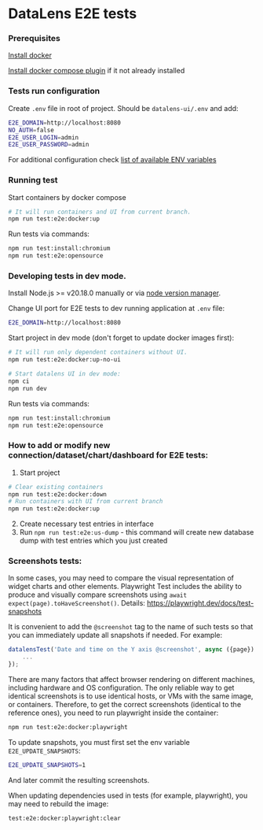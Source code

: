 # DataLens E2E tests

### Prerequisites

[Install docker](https://docs.docker.com/engine/install/)

[Install docker compose plugin](https://docs.docker.com/compose/install/linux/) if it not already installed

### Tests run configuration
Create `.env` file in root of project. Should be `datalens-ui/.env` and add:
```sh
E2E_DOMAIN=http://localhost:8080
NO_AUTH=false
E2E_USER_LOGIN=admin
E2E_USER_PASSWORD=admin
```
For additional configuration check [list of available ENV variables](documentation/env_configuration.md)


### Running test
Start containers by docker compose
```sh
# It will run containers and UI from current branch.
npm run test:e2e:docker:up
```

Run tests via commands:
```sh
npm run test:install:chromium
npm run test:e2e:opensource
```

### Developing tests in dev mode.

Install Node.js >= v20.18.0 manually or via [node version manager](https://github.com/nvm-sh/nvm).

Change UI port for E2E tests to dev running application at `.env` file:
```sh
E2E_DOMAIN=http://localhost:8080
```

Start project in dev mode (don't forget to update docker images first):

```sh
# It will run only dependent containers without UI.
npm run test:e2e:docker:up-no-ui

# Start datalens UI in dev mode:
npm ci
npm run dev
```

Run tests via commands:
```sh
npm run test:install:chromium
npm run test:e2e:opensource
```

### How to add or modify new connection/dataset/chart/dashboard for E2E tests:
1. Start project
```sh
# Clear existing containers
npm run test:e2e:docker:down
# Run containers with UI from current branch
npm run test:e2e:docker:up
```
2. Create necessary test entries in interface
3. Run `npm run test:e2e:us-dump` - this command will create new database dump with test entries which you just created

### Screenshots tests:

In some cases, you may need to compare the visual representation of widget charts and other elements.
Playwright Test includes the ability to produce and visually compare screenshots using `await expect(page).toHaveScreenshot()`.
Details: https://playwright.dev/docs/test-snapshots

It is convenient to add the `@screenshot` tag to the name of such tests so that you can immediately update all snapshots if needed.
For example:

```ts
datalensTest('Date and time on the Y axis @screenshot', async ({page}) => {
    ...
});
```

There are many factors that affect browser rendering on different machines, including hardware and OS configuration.
The only reliable way to get identical screenshots is to use identical hosts, or VMs with the same image, or containers.
Therefore, to get the correct screenshots (identical to the reference ones), you need to run playwright inside the container:
```sh
npm run test:e2e:docker:playwright
```

To update snapshots, you must first set the env variable `E2E_UPDATE_SNAPSHOTS`:
```sh
E2E_UPDATE_SNAPSHOTS=1
```
And later commit the resulting screenshots.

When updating dependencies used in tests (for example, playwright), you may need to rebuild the image:
```sh
test:e2e:docker:playwright:clear
```
